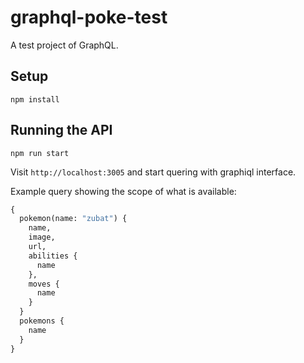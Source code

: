 # graphql-poke-test

A test project of GraphQL.

## Setup

`npm install`

## Running the API

`npm run start`

Visit `http://localhost:3005` and start quering with graphiql interface.

Example query showing the scope of what is available:

```graphql
{
  pokemon(name: "zubat") {
    name,
    image,
    url,
    abilities {
      name
    },
    moves {
      name
    }
  }
  pokemons {
    name
  }
}
```